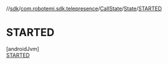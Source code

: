 //[sdk](../../../../../index.md)/[com.robotemi.sdk.telepresence](../../../index.md)/[CallState](../../index.md)/[State](../index.md)/[STARTED](index.md)

# STARTED

[androidJvm]\
[STARTED](index.md)
